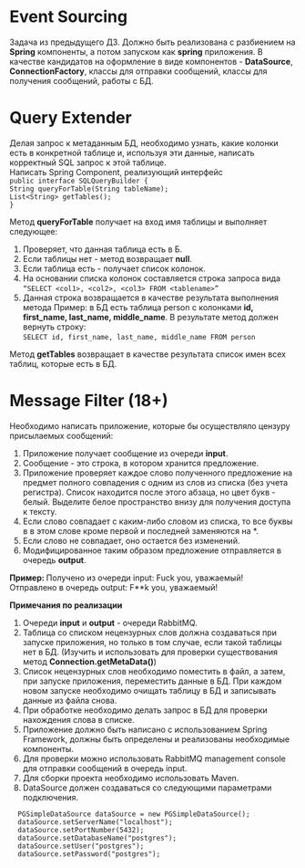 # Event Sourcing

Задача из предыдущего ДЗ. Должно быть реализована с разбиением на <b>Spring</b>
компоненты, а потом запуском как <b>spring</b> приложения. В качестве кандидатов на
оформление в виде компонентов - <b>DataSource</b>, <b>ConnectionFactory</b>, классы для отправки
сообщений, классы для получения сообщений, работы с БД.  

# Query Extender
Делая запрос к метаданным БД, необходимо узнать, какие колонки есть в 
конкретной таблице и, используя эти данные, написать корректный SQL запрос 
к этой таблице.  
Написать Spring Component, реализующий интерфейс   
    `public interface SQLQueryBuilder { `  
    `String queryForTable(String tableName); `  
    `List<String> getTables(); `  
    `} `  

   Метод <b>queryForTable</b> получает на вход имя таблицы и выполняет следующее:  
1. Проверяет, что данная таблица есть в Б.
2. Если таблицы нет - метод возвращает <b>null</b>.
3. Если таблица есть - получает список колонок.
4. На основании списка колонок составляется строка запроса вида  
   `“SELECT <col1>, <col2>, <col3> FROM <tablename>”`
5. Данная строка возвращается в качестве результата выполнения метода
   Пример: в БД есть таблица person c колонками <b>id, first_name, last_name, middle_name</b>.
   В результате метод должен вернуть строку:  
   `SELECT id, first_name, last_name, middle_name FROM person`  

Метод <b>getTables</b> возвращает в качестве результата список имен всех таблиц, которые
есть в БД.  

# Message Filter (18+) 

Необходимо написать приложение, которые бы осуществляло цензуру присылаемых
сообщений:
1. Приложение получает сообщение из очереди <b>input</b>.
2. Сообщение - это строка, в котором хранится предложение. 
3. Приложение проверяет каждое слово полученного предложение на предмет
   полного совпадения с одним из слов из списка (без учета регистра). Список
   находится после этого абзаца, но цвет букв - белый. Выделите белое
   пространство внизу для получения доступа к тексту.
4. Если слово совпадает с каким-либо словом из списка, то все буквы в в этом
   слове кроме первой и последней заменяются на *.
5. Если слово не совпадает, оно остается без изменений.
6. Модифицированное таким образом предложение отправляется в очередь <b>output</b>.

<b>Пример: </b>
Получено из очереди input: Fuck you, уважаемый!  
Отправлено в очередь output: F**k you, уважаемый!  

<b>Примечания по реализации</b>
1. Очереди <b>input</b> и <b>output</b> - очереди RabbitMQ.
2. Таблица со списком нецензурных слов должна создаваться при запуске
   приложения, но только в том случае, если такой таблицы нет в БД. (Изучить и
   использовать для проверки существования метод <b>Connection.getMetaData()</b>)
3. Список нецензурных слов необходимо поместить в файл, а затем, при запуске
   приложения, переместить данные в БД. При каждом новом запуске необходимо
   очищать таблицу в БД и записывать данные из файла снова.
4. При обработке необходимо делать запрос в БД для проверки нахождения слова
   в списке.
5. Приложение должно быть написано с использованием Spring Framework,
   должны быть определены и реализованы необходимые компоненты. 
6. Для проверки можно использовать RabbitMQ management console для отправки
   сообщений в очередь input.
7. Для сборки проекта необходимо использовать Maven.
8. DataSource должен создаваться со следующими параметрами подключения.  

`   PGSimpleDataSource dataSource = new PGSimpleDataSource(); `  
`   dataSource.setServerName("localhost"); `  
`   dataSource.setPortNumber(5432); `  
`   dataSource.setDatabaseName("postgres"); `  
`   dataSource.setUser("postgres"); `  
`   dataSource.setPassword("postgres"); `

